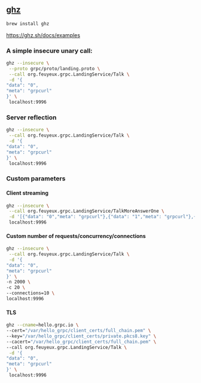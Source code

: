 ## [ghz](https://github.com/bojand/ghz)

```bash
brew install ghz
```

https://ghz.sh/docs/examples

### A simple insecure unary call:

```bash
ghz --insecure \
 --proto grpc/proto/landing.proto \
 --call org.feuyeux.grpc.LandingService/Talk \
 -d '{
"data": "0",
"meta": "grpcurl"
}' \
 localhost:9996
```

### Server reflection

```bash
ghz --insecure \
 --call org.feuyeux.grpc.LandingService/Talk \
 -d '{
"data": "0",
"meta": "grpcurl"
}' \
 localhost:9996
```

### Custom parameters

#### Client streaming

```bash
ghz --insecure \
 --call org.feuyeux.grpc.LandingService/TalkMoreAnswerOne \
 -d '[{"data": "0","meta": "grpcurl"},{"data": "1","meta": "grpcurl"},{"data": "2","meta": "grpcurl"}]' \
 localhost:9996
```

#### Custom number of requests/concurrency/connections

```bash
ghz --insecure \
 --call org.feuyeux.grpc.LandingService/Talk \
 -d '{
"data": "0",
"meta": "grpcurl"
}' \
-n 2000 \
-c 20 \
--connections=10 \
localhost:9996
```

#### TLS

```bash
ghz --cname=hello.grpc.io \
--cert="/var/hello_grpc/client_certs/full_chain.pem" \
--key="/var/hello_grpc/client_certs/private.pkcs8.key" \
--cacert="/var/hello_grpc/client_certs/full_chain.pem" \
--call org.feuyeux.grpc.LandingService/Talk \
 -d '{
"data": "0",
"meta": "grpcurl"
}' \
 localhost:9996
```

